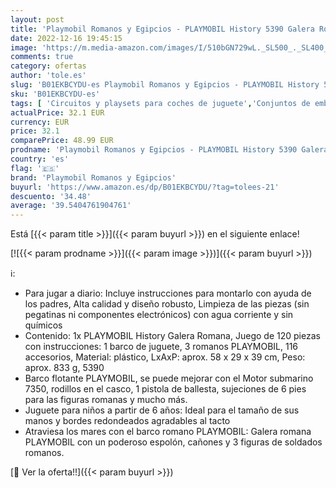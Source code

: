 ```yaml
---
layout: post
title: 'Playmobil Romanos y Egipcios - PLAYMOBIL History 5390 Galera Romana  Arco Flotante  Juguetes para niños a Partir de 6 años'
date: 2022-12-16 19:45:15
image: 'https://m.media-amazon.com/images/I/510bGN729wL._SL500_._SL400_.jpg'
comments: true
category: ofertas
author: 'tole.es'
slug: 'B01EKBCYDU-es Playmobil Romanos y Egipcios - PLAYMOBIL History 5390...'
sku: 'B01EKBCYDU-es'
tags: [ 'Circuitos y playsets para coches de juguete','Conjuntos de embarcaciones para niños','Juguetes','Juguetes y juegos','Vehículos de juguete para niños','playmobil','playmobil romanos y egipcios','🇪🇸', ]
actualPrice: 32.1 EUR
currency: EUR
price: 32.1
comparePrice: 48.99 EUR
prodname: 'Playmobil Romanos y Egipcios - PLAYMOBIL History 5390 Galera Romana  Arco Flotante  Juguetes para niños a Partir de 6 años'
country: 'es'
flag: '🇪🇸'
brand: 'Playmobil Romanos y Egipcios'
buyurl: 'https://www.amazon.es/dp/B01EKBCYDU/?tag=tolees-21'
descuento: '34.48'
average: '39.5404761904761'
---
```


Está [{{< param title >}}]({{< param buyurl >}}) en el siguiente enlace!

[![{{< param prodname >}}]({{< param image >}})]({{< param buyurl >}})

ℹ️:

- Para jugar a diario: Incluye instrucciones para montarlo con ayuda de los padres, Alta calidad y diseño robusto, Limpieza de las piezas (sin pegatinas ni componentes electrónicos) con agua corriente y sin químicos
- Contenido: 1x PLAYMOBIL History Galera Romana, Juego de 120 piezas con instrucciones: 1 barco de juguete, 3 romanos PLAYMOBIL, 116 accesorios, Material: plástico, LxAxP: aprox. 58 x 29 x 39 cm, Peso: aprox. 833 g, 5390
- Barco flotante PLAYMOBIL, se puede mejorar con el Motor submarino 7350, rodillos en el casco, 1 pistola de ballesta, sujeciones de 6 pies para las figuras romanas y mucho más.
- Juguete para niños a partir de 6 años: Ideal para el tamaño de sus manos y bordes redondeados agradables al tacto
- Atraviesa los mares con el barco romano PLAYMOBIL: Galera romana PLAYMOBIL con un poderoso espolón, cañones y 3 figuras de soldados romanos.

[🛒 Ver la oferta!!]({{< param buyurl >}})
